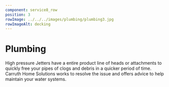 ```yaml
---
component: service8_row
position: 3
rowImage: ../../../images/plumbing/plumbing3.jpg
rowImageAlt: decking
---
```

#  Plumbing

High pressure Jetters have a entire product line of heads or attachments to quickly free your pipes of clogs and debris in a quicker period of time. Carruth Home Solutions works to resolve the issue and offers advice to help maintain your water systems. 
